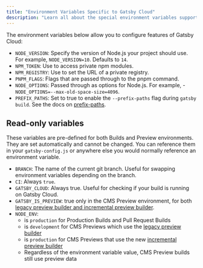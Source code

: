 ```yaml
---
title: "Environment Variables Specific to Gatsby Cloud"
description: "Learn all about the special environment variables support to configure your Gatsby Cloud site"
---
```


The environment variables below allow you to configure features of Gatsby Cloud:

- `NODE_VERSION`: Specify the version of Node.js your project should use. For example, `NODE_VERSION=10`. Defaults to `14`.
- `NPM_TOKEN`: Use to access private npm modules.
- `NPM_REGISTRY`: Use to set the URL of a private registry.
- `PNPM_FLAGS`: Flags that are passed through to the pnpm command.
- `NODE_OPTIONS`: Passed through as options for Node.js. For example, - `NODE_OPTIONS=--max-old-space-size=4096`.
- `PREFIX_PATHS`: Set to true to enable the `--prefix-paths` flag during `gatsby build`. See the docs on [prefix-paths](/docs/how-to/previews-deploys-hosting/path-prefix/).

## Read-only variables

These variables are pre-defined for both Builds and Preview environments. They are set automatically and cannot be changed. You can reference them in your `gatsby-config.js` or anywhere else you would normally reference an environment variable.

- `BRANCH`: The name of the current git branch. Useful for swapping environment variables depending on the branch.
- `CI`: Always `true`.
- `GATSBY_CLOUD`: Always true. Useful for checking if your build is running on Gatsby Cloud.
- `GATSBY_IS_PREVIEW`: true only in the CMS Preview environment, for both [legacy preview builder and incremental preview builder](https://support.gatsbyjs.com/hc/en-us/articles/360055676874).
- `NODE_ENV`:
  - is `production` for Production Builds and Pull Request Builds
  - is `development` for CMS Previews which use the [legacy preview builder](https://support.gatsbyjs.com/hc/en-us/articles/360055676874)
  - is `production` for CMS Previews that use the new [incremental preview builder](https://support.gatsbyjs.com/hc/en-us/articles/360055676874)
  - Regardless of the environment variable value, CMS Preview builds still use preview data
